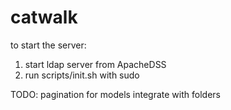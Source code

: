 # catwalk

to start the server:
1. start ldap server from ApacheDSS
2. run scripts/init.sh with sudo

TODO:
pagination for models
integrate with folders